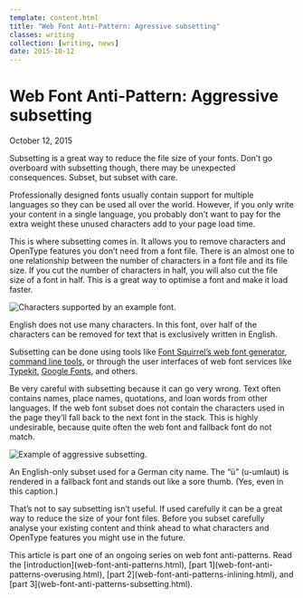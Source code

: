 ```yaml
---
template: content.html
title: "Web Font Anti-Pattern: Agressive subsetting"
classes: writing
collection: [writing, news]
date: 2015-10-12
---
```


# Web Font Anti-Pattern: Aggressive subsetting
<p class="subtitle">October 12, 2015</p>

<p class=intro>Subsetting is a great way to reduce the file size of your fonts. Don’t go overboard with subsetting though, there may be unexpected consequences. Subset, but subset with care.</p>

Professionally designed fonts usually contain support for multiple languages so they can be used all over the world. However, if you only write your content in a single language, you probably don’t want to pay for the extra weight these unused characters add to your page load time.

This is where subsetting comes in. It allows you to remove characters and OpenType features you don’t need from a font file. There is an almost one to one relationship between the number of characters in a font file and its file size. If you cut the number of characters in half, you will also cut the file size of a font in half. This is a great way to optimise a font and make it load faster.

![Characters supported by an example font.](/assets/images/web-font-subsetting.png)
<p class=caption>English does not use many characters. In this font, over half of the characters can be removed for text that is exclusively written in English.</p>

Subsetting can be done using tools like [Font Squirrel’s web font generator](http://www.fontsquirrel.com/tools/webfont-generator), [command line tools](https://github.com/bramstein/homebrew-webfonttools), or through the user interfaces of web font services like [Typekit](https://typekit.com/), [Google Fonts](http://google.com/fonts/), and others.

Be very careful with subsetting because it can go very wrong. Text often contains names, place names, quotations, and loan words from other languages. If the web font subset does not contain the characters used in the page they’ll fall back to the next font in the stack. This is highly undesirable, because quite often the web font and fallback font do not match.

![Example of aggressive subsetting.](/assets/images/subsetting-gone-wrong.png)
<p class=caption>An English-only subset used for a German city name. The “ü” (u-umlaut) is rendered in a fallback font and stands out like a sore thumb. (Yes, even in this caption.)</p>

That’s not to say subsetting isn’t useful. If used carefully it can be a great way to reduce the size of your font files. Before you subset carefully analyse your existing content and think ahead to what characters and OpenType features you might use in the future.

<p class=info>This article is part one of an ongoing series on web font anti-patterns. Read the [introduction](web-font-anti-patterns.html),  [part 1](web-font-anti-patterns-overusing.html), [part 2](web-font-anti-patterns-inlining.html), and [part 3](web-font-anti-patterns-subsetting.html).</p>